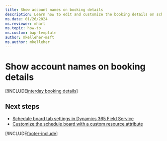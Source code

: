 ```yaml
---
title: Show account names on booking details
description: Learn how to edit and customize the booking details on schedule board with account names in Dynamics 365 Field Service.
ms.date: 01/26/2024
ms.reviewer: mhart 
ms.topic: how-to
ms.custom: bap-template
author: mkelleher-msft
ms.author: mkelleher
---
```


# Show account names on booking details

[!INCLUDE[interday booking details](../shared/urs/interday-booking-details.md)]

## Next steps

- [Schedule board tab settings in Dynamics 365 Field Service](schedule-board-tab-settings.md)
- [Customize the schedule board with a custom resource attribute](extend-schedule-board-custom-resource-attribute.md)

[!INCLUDE[footer-include](../includes/footer-banner.md)]